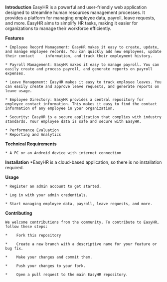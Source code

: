 **Introduction**
EasyHR is a powerful and user-friendly web application designed to streamline human resources management processes.
It provides a platform for managing employee data, payroll, leave requests, and more. EasyHR aims to simplify HR tasks, making it easier for organizations to manage their workforce efficiently.

**Features**

    * Employee Record Management: EasyHR makes it easy to create, update, and manage employee records. You can quickly add new employees, update their contact     information, and track their employment history.
    
    * Payroll Management: EasyHR makes it easy to manage payroll. You can easily create and process payroll, and generate reports on payroll expenses.
    
    * Leave Management: EasyHR makes it easy to track employee leaves. You can easily create and approve leave requests, and generate reports on leave usage.
    
    * Employee Directory: EasyHR provides a central repository for employee contact information. This makes it easy to find the contact information of any employee in your organization.
    
    * Security: EasyHR is a secure application that complies with industry standards. Your employee data is safe and secure with EasyHR.
    
    * Performance Evaluation
    * Reporting and Analytics

**Technical Requirements**

    * A PC or an Android device with internet connection

**Installation**
    *EasyHR is a cloud-based application, so there is no installation required.

**Usage**

    * Register an admin account to get started.
    
    * Log in with your admin credentials.
    
    * Start managing employee data, payroll, leave requests, and more.
    

**Contributing**

    We welcome contributions from the community. To contribute to EasyHR, follow these steps:
    
    *    Fork this repository
    
    *    Create a new branch with a descriptive name for your feature or bug fix.
    
    *    Make your changes and commit them.
    
    *    Push your changes to your fork.
    
    *    Open a pull request to the main EasyHR repository.

